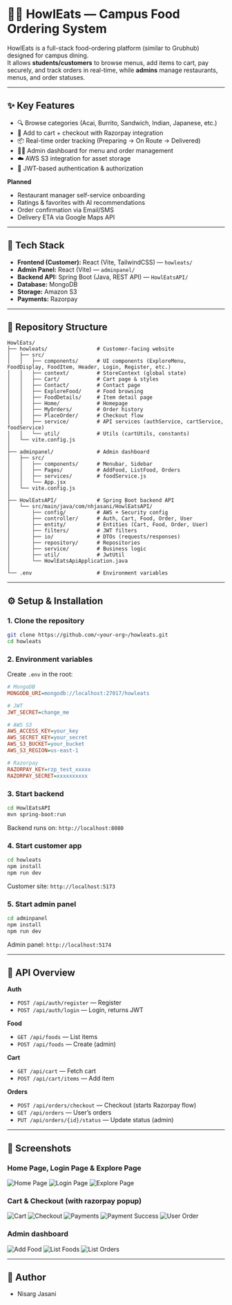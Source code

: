 # 🍔🐺 HowlEats — Campus Food Ordering System

HowlEats is a full-stack food-ordering platform (similar to Grubhub) designed for campus dining.  
It allows **students/customers** to browse menus, add items to cart, pay securely, and track orders in real-time, while **admins** manage restaurants, menus, and order statuses.

---

## ✨ Key Features
- 🔍 Browse categories (Acai, Burrito, Sandwich, Indian, Japanese, etc.)
- 🛒 Add to cart + checkout with Razorpay integration
- 📦 Real-time order tracking (Preparing → On Route → Delivered)
- 👨‍🍳 Admin dashboard for menu and order management
- ☁️ AWS S3 integration for asset storage
- 🔐 JWT-based authentication & authorization

**Planned**
- Restaurant manager self-service onboarding
- Ratings & favorites with AI recommendations
- Order confirmation via Email/SMS
- Delivery ETA via Google Maps API

---

## 🧱 Tech Stack
- **Frontend (Customer):** React (Vite, TailwindCSS) — `howleats/`
- **Admin Panel:** React (Vite) — `adminpanel/`
- **Backend API:** Spring Boot (Java, REST API) — `HowlEatsAPI/`
- **Database:** MongoDB
- **Storage:** Amazon S3
- **Payments:** Razorpay

---

## 📂 Repository Structure

```
HowlEats/
├── howleats/                # Customer-facing website
│   ├── src/
│   │   ├── components/      # UI components (ExploreMenu, FoodDisplay, FoodItem, Header, Login, Register, etc.)
│   │   ├── context/         # StoreContext (global state)
│   │   ├── Cart/            # Cart page & styles
│   │   ├── Contact/         # Contact page
│   │   ├── ExploreFood/     # Food browsing
│   │   ├── FoodDetails/     # Item detail page
│   │   ├── Home/            # Homepage
│   │   ├── MyOrders/        # Order history
│   │   ├── PlaceOrder/      # Checkout flow
│   │   ├── service/         # API services (authService, cartService, foodService)
│   │   └── util/            # Utils (cartUtils, constants)
│   └── vite.config.js
│
├── adminpanel/              # Admin dashboard
│   ├── src/
│   │   ├── components/      # Menubar, Sidebar
│   │   ├── Pages/           # AddFood, ListFood, Orders
│   │   ├── services/        # foodService.js
│   │   └── App.jsx
│   └── vite.config.js
│
├── HowlEatsAPI/             # Spring Boot backend API
│   └── src/main/java/com/nhjasani/HowlEatsAPI/
│       ├── config/          # AWS + Security config
│       ├── controller/      # Auth, Cart, Food, Order, User
│       ├── entity/          # Entities (Cart, Food, Order, User)
│       ├── filters/         # JWT filters
│       ├── io/              # DTOs (requests/responses)
│       ├── repository/      # Repositories
│       ├── service/         # Business logic
│       ├── util/            # JwtUtil
│       └── HowlEatsApiApplication.java
│
└── .env                     # Environment variables
```

---

## ⚙️ Setup & Installation

### 1. Clone the repository
```bash
git clone https://github.com/<your-org>/howleats.git
cd howleats
```

### 2. Environment variables
Create `.env` in the root:

```ini
# MongoDB
MONGODB_URI=mongodb://localhost:27017/howleats

# JWT
JWT_SECRET=change_me

# AWS S3
AWS_ACCESS_KEY=your_key
AWS_SECRET_KEY=your_secret
AWS_S3_BUCKET=your_bucket
AWS_S3_REGION=us-east-1

# Razorpay
RAZORPAY_KEY=rzp_test_xxxxx
RAZORPAY_SECRET=xxxxxxxxxx
```

### 3. Start backend
```bash
cd HowlEatsAPI
mvn spring-boot:run
```
Backend runs on: `http://localhost:8080`

### 4. Start customer app
```bash
cd howleats
npm install
npm run dev
```
Customer site: `http://localhost:5173`

### 5. Start admin panel
```bash
cd adminpanel
npm install
npm run dev
```
Admin panel: `http://localhost:5174`

---

## 🔐 API Overview

**Auth**
- `POST /api/auth/register` — Register
- `POST /api/auth/login` — Login, returns JWT

**Food**
- `GET /api/foods` — List items
- `POST /api/foods` — Create (admin)

**Cart**
- `GET /api/cart` — Fetch cart
- `POST /api/cart/items` — Add item

**Orders**
- `POST /api/orders/checkout` — Checkout (starts Razorpay flow)  
- `GET /api/orders` — User’s orders  
- `PUT /api/orders/{id}/status` — Update status (admin)

---

## 📸 Screenshots
### Home Page, Login Page & Explore Page
![Home Page](images/home.png)
![Login Page](images/login.png)
![Explore Page](images/explore.png)

### Cart & Checkout (with razorpay popup)
![Cart](images/cart.png)
![Checkout](images/checkout.png)
![Payments](images/payment.png)
![Payment Success](paymentSuccess/cart.png)
![User Order](images/userOrders.png)

### Admin dashboard
![Add Food](images/addFood.png)
![List Foods](images/listFoods.png)
![List Orders](images/allOrders.png)

---

## 📄 Author
- Nisarg Jasani
